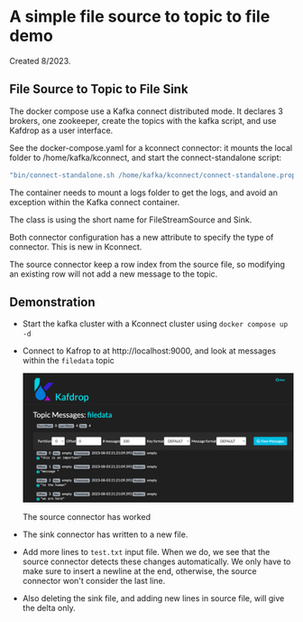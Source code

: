 # A simple file source to topic to file demo

Created 8/2023.

## File Source to Topic to File Sink

The docker compose use a Kafka connect distributed mode. It declares 3 brokers, one zookeeper, create the topics with the kafka script, and use Kafdrop as a user interface.

See the docker-compose.yaml for a kconnect connector: it mounts the local folder to /home/kafka/kconnect, and start the connect-standalone script:

```sh
"bin/connect-standalone.sh /home/kafka/kconnect/connect-standalone.properties /home/kafka/kconnect/source-connector.properties /home/kafka/kconnect/sink-connector.properties"
```

The container needs to mount a logs folder to get the logs, and avoid an exception within the Kafka connect container.

The class is using the short name for FileStreamSource and Sink. 


Both connector configuration has a new attribute to specify the type of connector. This is new in Kconnect.

The source connector keep a row index from the source file, so modifying an existing row will not add a new message to the topic. 

## Demonstration

* Start the kafka cluster with a Kconnect cluster using `docker compose up -d`
* Connect to Kafrop to at http://localhost:9000, and look at messages within the `filedata` topic

    ![](./images/kafdrop-ui.png)

    The source connector has worked

* The sink connector has written to a new file.
* Add more lines to `test.txt` input file. When we do, we see that the source connector detects these changes automatically. We only have to make sure to insert a newline at the end, otherwise, the source connector won't consider the last line.
* Also deleting the sink file, and adding new lines in source file, will give the delta only.

